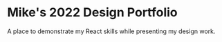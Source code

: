 # Mike's 2022 Design Portfolio

A place to demonstrate my React skills while presenting my design work.

